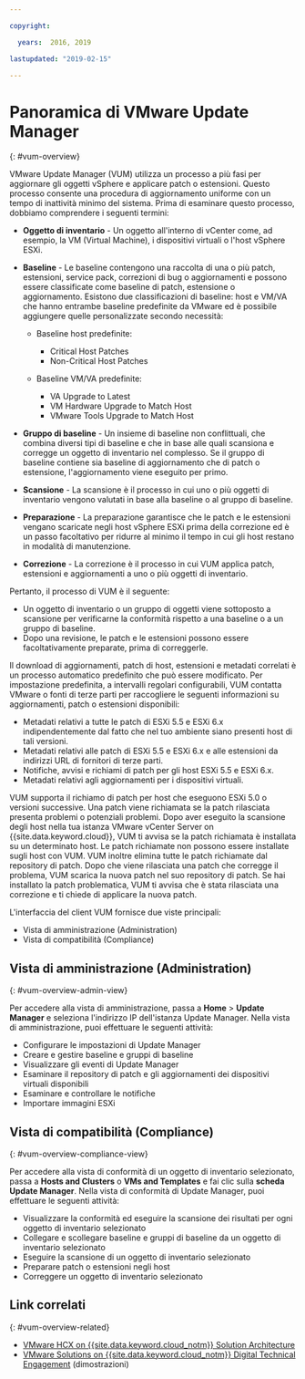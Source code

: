 ```yaml
---

copyright:

  years:  2016, 2019

lastupdated: "2019-02-15"

---
```


# Panoramica di VMware Update Manager
{: #vum-overview}

VMware Update Manager (VUM) utilizza un processo a più fasi per aggiornare gli oggetti vSphere e applicare patch o estensioni. Questo processo consente una procedura di aggiornamento uniforme con un tempo di inattività minimo del sistema. Prima di esaminare questo processo, dobbiamo comprendere i seguenti termini:
* **Oggetto di inventario** - Un oggetto all'interno di vCenter come, ad esempio, la VM (Virtual Machine), i dispositivi virtuali o l'host vSphere ESXi.
* **Baseline** - Le baseline contengono una raccolta di una o più patch, estensioni, service pack, correzioni di bug o aggiornamenti e possono essere classificate come baseline di patch, estensione o aggiornamento. Esistono due classificazioni di baseline: host e VM/VA che hanno entrambe baseline predefinite da VMware ed è possibile aggiungere quelle personalizzate secondo necessità:
  - Baseline host predefinite:
    - Critical Host Patches
    - Non-Critical Host Patches

  - Baseline VM/VA predefinite:
    - VA Upgrade to Latest
    - VM Hardware Upgrade to Match Host
    - VMware Tools Upgrade to Match Host

* **Gruppo di baseline** - Un insieme di baseline non conflittuali, che combina diversi tipi di baseline e che in base alle quali scansiona e corregge un oggetto di inventario nel complesso. Se il gruppo di baseline contiene sia baseline di aggiornamento che di patch o estensione, l'aggiornamento viene eseguito per primo.
* **Scansione** - La scansione è il processo in cui uno o più oggetti di inventario vengono valutati in base alla baseline o al gruppo di baseline.
* **Preparazione** - La preparazione garantisce che le patch e le estensioni vengano scaricate negli host vSphere ESXi prima della correzione ed è un passo facoltativo per ridurre al minimo il tempo in cui gli host restano in modalità di manutenzione.
* **Correzione** - La correzione è il processo in cui VUM applica patch, estensioni e aggiornamenti a uno o più oggetti di inventario.

Pertanto, il processo di VUM è il seguente:
* Un oggetto di inventario o un gruppo di oggetti viene sottoposto a scansione per verificarne la conformità rispetto a una baseline o a un gruppo di baseline.
* Dopo una revisione, le patch e le estensioni possono essere facoltativamente preparate, prima di correggerle.

Il download di aggiornamenti, patch di host, estensioni e metadati correlati è un processo automatico predefinito che può essere modificato. Per impostazione predefinita, a intervalli regolari configurabili, VUM contatta VMware o fonti di terze parti per raccogliere le seguenti informazioni su aggiornamenti, patch o estensioni disponibili:

* Metadati relativi a tutte le patch di ESXi 5.5 e ESXi 6.x indipendentemente dal fatto che nel tuo ambiente siano presenti host di tali versioni.
* Metadati relativi alle patch di ESXi 5.5 e ESXi 6.x e alle estensioni da indirizzi URL di fornitori di terze parti.
* Notifiche, avvisi e richiami di patch per gli host ESXi 5.5 e ESXi 6.x.
* Metadati relativi agli aggiornamenti per i dispositivi virtuali.

VUM supporta il richiamo di patch per host che eseguono ESXi 5.0 o versioni successive. Una patch viene richiamata se la patch rilasciata presenta problemi o potenziali problemi. Dopo aver eseguito la scansione degli host nella tua istanza VMware vCenter Server on {{site.data.keyword.cloud}}, VUM ti avvisa se la patch richiamata è installata su un determinato host. Le patch richiamate non possono essere installate sugli host con VUM. VUM inoltre elimina tutte le patch richiamate dal repository di patch. Dopo che viene rilasciata una patch che corregge il problema, VUM scarica la nuova patch nel suo repository di patch. Se hai installato la patch problematica, VUM ti avvisa che è stata rilasciata una correzione e ti chiede di applicare la nuova patch.

L'interfaccia del client VUM fornisce due viste principali:
*	Vista di amministrazione (Administration)
*	Vista di compatibilità (Compliance)

##	Vista di amministrazione (Administration)
{: #vum-overview-admin-view}

Per accedere alla vista di amministrazione, passa a **Home** > **Update Manager** e seleziona l'indirizzo IP dell'istanza Update Manager. Nella vista di amministrazione, puoi effettuare le seguenti attività:
*	Configurare le impostazioni di Update Manager
*	Creare e gestire baseline e gruppi di baseline
*	Visualizzare gli eventi di Update Manager
*	Esaminare il repository di patch e gli aggiornamenti dei dispositivi virtuali disponibili
*	Esaminare e controllare le notifiche
*	Importare immagini ESXi

##	Vista di compatibilità (Compliance)
{: #vum-overview-compliance-view}

Per accedere alla vista di conformità di un oggetto di inventario selezionato, passa a **Hosts and Clusters** o **VMs and Templates** e fai clic sulla **scheda Update Manager**. Nella vista di conformità di Update Manager, puoi effettuare le seguenti attività:
*	Visualizzare la conformità ed eseguire la scansione dei risultati per ogni oggetto di inventario selezionato
*	Collegare e scollegare baseline e gruppi di baseline da un oggetto di inventario selezionato
*	Eseguire la scansione di un oggetto di inventario selezionato
*	Preparare patch o estensioni negli host
*	Correggere un oggetto di inventario selezionato

## Link correlati
{: #vum-overview-related}

* [VMware HCX on {{site.data.keyword.cloud_notm}} Solution Architecture](https://www.ibm.com/cloud/garage/files/HCX_Architecture_Design.pdf)
* [VMware Solutions on {{site.data.keyword.cloud_notm}} Digital Technical Engagement](https://ibm-dte.mybluemix.net/ibm-vmware) (dimostrazioni)
